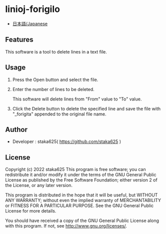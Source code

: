# linioj-forigilo

- [日本語/Japanese](Readme_JP.md)

## Features

This software is a tool to delete lines in a text file.

## Usage

1. Press the Open button and select the file.

1. Enter the number of lines to be deleted.

   This software will delete lines from "From" value to "To" value.

1. Click the Delete button to delete the specified line and save the file with "\_forigita" appended to the original file name.

## Author

- Developer : staka625( https://github.com/staka625 )

## License

Copyright (c) 2022 staka625
This program is free software; you can redistribute it and/or
modify it under the terms of the GNU General Public License
as published by the Free Software Foundation; either version 2
of the License, or any later version.

This program is distributed in the hope that it will be useful,
but WITHOUT ANY WARRANTY; without even the implied warranty of
MERCHANTABILITY or FITNESS FOR A PARTICULAR PURPOSE. See the
GNU General Public License for more details.

You should have received a copy of the GNU General Public License
along with this program. If not, see http://www.gnu.org/licenses/.
